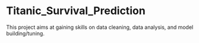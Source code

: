 # Titanic_Survival_Prediction
 This project aims at gaining skills on data cleaning, data analysis, and model building/tuning.
